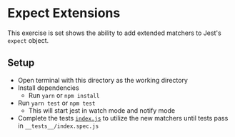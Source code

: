 # Expect Extensions

This exercise is set shows the ability to add extended matchers to Jest's `expect` object.

## Setup
- Open terminal with this directory as the working directory
- Install dependencies
  - Run `yarn` or `npm install`
- Run `yarn test` or `npm test`
  - This will start jest in watch mode and notify mode
- Complete the tests [`index.js`](index.spec.js) to utilize the new matchers until tests pass in `__tests__/index.spec.js`